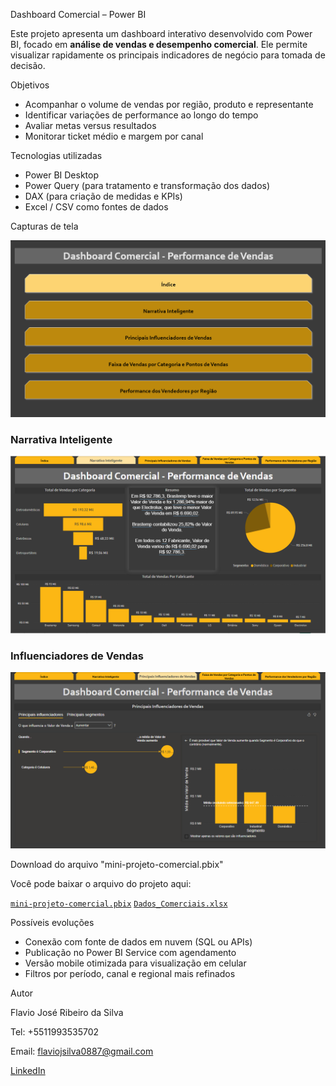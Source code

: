 Dashboard Comercial – Power BI

Este projeto apresenta um dashboard interativo desenvolvido com Power BI, focado em **análise de vendas e desempenho comercial**. Ele permite visualizar rapidamente os principais indicadores de negócio para tomada de decisão.

Objetivos

- Acompanhar o volume de vendas por região, produto e representante
- Identificar variações de performance ao longo do tempo
- Avaliar metas versus resultados
- Monitorar ticket médio e margem por canal

Tecnologias utilizadas

- Power BI Desktop
- Power Query (para tratamento e transformação dos dados)
- DAX (para criação de medidas e KPIs)
- Excel / CSV como fontes de dados

Capturas de tela

![Visão geral do dashboard](imagens/capa.PNG)
### Narrativa Inteligente
![Narrativa Inteligente](imagens/narrativa-inteligente.PNG)
### Influenciadores de Vendas
![Influenciadores de Vendas](imagens/influenciadores-vendas.PNG)

Download do arquivo "mini-projeto-comercial.pbix"

Você pode baixar o arquivo do projeto aqui:

 [`mini-projeto-comercial.pbix`](./mini-projeto-comercial.pbix)
 [`Dados_Comerciais.xlsx`](./Dados_Comerciais.xlsx)

Possíveis evoluções

- Conexão com fonte de dados em nuvem (SQL ou APIs)
- Publicação no Power BI Service com agendamento
- Versão mobile otimizada para visualização em celular
- Filtros por período, canal e regional mais refinados

Autor

Flavio José Ribeiro da Silva  

Tel: +5511993535702

Email: flaviojsilva0887@gmail.com

[LinkedIn](https://www.linkedin.com/in/flavio-jose-ribeiro-da-silva-6258b77b/)  
